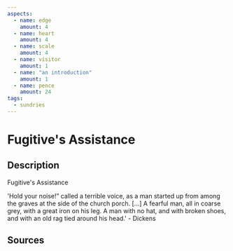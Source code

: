 ```yaml
---
aspects: 
  - name: edge
    amount: 4
  - name: heart
    amount: 4
  - name: scale
    amount: 4
  - name: visitor
    amount: 1
  - name: "an introduction"
    amount: 1
  - name: pence
    amount: 24
tags:
  - sundries
---
```

# Fugitive's Assistance
## Description
Fugitive's Assistance

'Hold your noise!” called a terrible voice, as a man started up from among the graves at the side of the church porch. [...] A fearful man, all in coarse grey, with a great iron on his leg. A man with no hat, and with broken shoes, and with an old rag tied around his head.' - Dickens
## Sources

